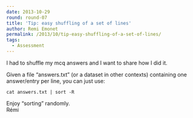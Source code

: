```yaml
---
date: 2013-10-29
round: round-07
title: 'Tip: easy shuffling of a set of lines'
author: Remi Emonet
permalink: /2013/10/tip-easy-shuffling-of-a-set-of-lines/
tags:
  - Assessment
---
```

I had to shuffle my mcq answers and I want to share how I did it.

Given a file &#8220;answers.txt&#8221; (or a dataset in other contexts) containing one answer/entry per line, you can just use:

`cat answers.txt | sort -R`

Enjoy “sorting” randomly.  
Rémi
